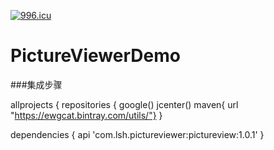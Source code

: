 
<a href="https://996.icu"><img src="https://img.shields.io/badge/link-996.icu-red.svg" alt="996.icu" /></a>

# PictureViewerDemo

###集成步骤

allprojects {
            repositories {
                 google()
                 jcenter()
                 maven{  url "https://ewgcat.bintray.com/utils/"}
 }
 
 dependencies {
     api  'com.lsh.pictureviewer:pictureview:1.0.1'
}

